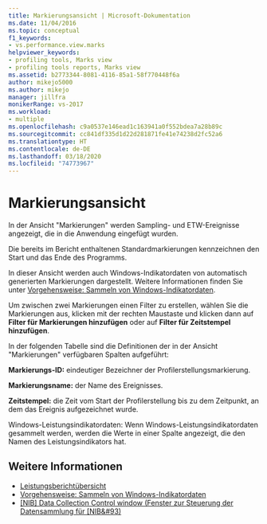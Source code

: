 ```yaml
---
title: Markierungsansicht | Microsoft-Dokumentation
ms.date: 11/04/2016
ms.topic: conceptual
f1_keywords:
- vs.performance.view.marks
helpviewer_keywords:
- profiling tools, Marks view
- profiling tools reports, Marks view
ms.assetid: b2773344-8081-4116-85a1-58f770448f6a
author: mikejo5000
ms.author: mikejo
manager: jillfra
monikerRange: vs-2017
ms.workload:
- multiple
ms.openlocfilehash: c9a0537e146ead1c163941a0f552bdea7a28b89c
ms.sourcegitcommit: cc841df335d1d22d281871fe41e74238d2fc52a6
ms.translationtype: HT
ms.contentlocale: de-DE
ms.lasthandoff: 03/18/2020
ms.locfileid: "74773967"
---
```

# <a name="marks-view"></a>Markierungsansicht
In der Ansicht "Markierungen" werden Sampling- und ETW-Ereignisse angezeigt, die in die Anwendung eingefügt wurden.

 Die bereits im Bericht enthaltenen Standardmarkierungen kennzeichnen den Start und das Ende des Programms.

 In dieser Ansicht werden auch Windows-Indikatordaten von automatisch generierten Markierungen dargestellt. Weitere Informationen finden Sie unter [Vorgehensweise: Sammeln von Windows-Indikatordaten](../profiling/how-to-collect-windows-counter-data.md).

 Um zwischen zwei Markierungen einen Filter zu erstellen, wählen Sie die Markierungen aus, klicken mit der rechten Maustaste und klicken dann auf **Filter für Markierungen hinzufügen** oder auf **Filter für Zeitstempel hinzufügen**.

 In der folgenden Tabelle sind die Definitionen der in der Ansicht "Markierungen" verfügbaren Spalten aufgeführt:

 **Markierungs-ID:** eindeutiger Bezeichner der Profilerstellungsmarkierung.

 **Markierungsname:** der Name des Ereignisses.

 **Zeitstempel:** die Zeit vom Start der Profilerstellung bis zu dem Zeitpunkt, an dem das Ereignis aufgezeichnet wurde.

 Windows-Leistungsindikatordaten: Wenn Windows-Leistungsindikatordaten gesammelt werden, werden die Werte in einer Spalte angezeigt, die den Namen des Leistungsindikators hat.

## <a name="see-also"></a>Weitere Informationen
- [Leistungsberichtübersicht](../profiling/performance-report-overview.md)
- [Vorgehensweise: Sammeln von Windows-Indikatordaten](../profiling/how-to-collect-windows-counter-data.md)
- [&#91;NIB&#93; Data Collection Control window (Fenster zur Steuerung der Datensammlung für &#91;NIB&#93)](https://msdn.microsoft.com/98d740d8-459f-4605-bf04-fb17aafaaa8f)
